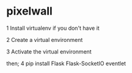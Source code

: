 # pixelwall


1 Install virtualenv if you don't have it

2 Create a virtual environment

3 Activate the virtual environment

then;
4 pip install Flask Flask-SocketIO eventlet

